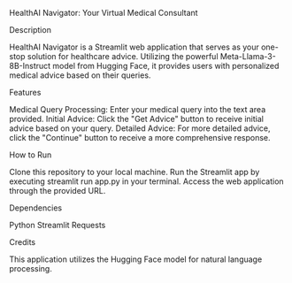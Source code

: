 HealthAI Navigator: 
Your Virtual Medical Consultant

Description

HealthAI Navigator is a Streamlit web application that serves as your one-stop solution for healthcare advice. Utilizing the powerful Meta-Llama-3-8B-Instruct model from Hugging Face, it provides users with personalized medical advice based on their queries.

Features

Medical Query Processing: Enter your medical query into the text area provided.
Initial Advice: Click the "Get Advice" button to receive initial advice based on your query.
Detailed Advice: For more detailed advice, click the "Continue" button to receive a more comprehensive response.

How to Run

Clone this repository to your local machine.
Run the Streamlit app by executing streamlit run app.py in your terminal.
Access the web application through the provided URL.

Dependencies

Python 
Streamlit
Requests

Credits

This application utilizes the Hugging Face model for natural language processing.
